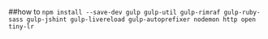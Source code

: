 ##how to
`npm install --save-dev gulp gulp-util gulp-rimraf gulp-ruby-sass gulp-jshint gulp-livereload gulp-autoprefixer nodemon http open tiny-lr`
